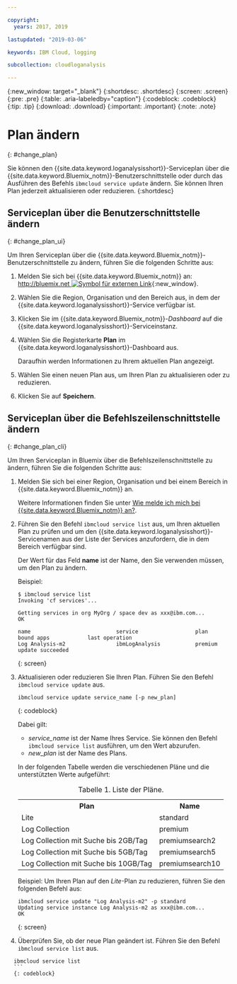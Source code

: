 ```yaml
---

copyright:
  years: 2017, 2019

lastupdated: "2019-03-06"

keywords: IBM Cloud, logging

subcollection: cloudloganalysis

---
```


{:new_window: target="_blank"}
{:shortdesc: .shortdesc}
{:screen: .screen}
{:pre: .pre}
{:table: .aria-labeledby="caption"}
{:codeblock: .codeblock}
{:tip: .tip}
{:download: .download}
{:important: .important}
{:note: .note}


# Plan ändern
{: #change_plan}

Sie können den {{site.data.keyword.loganalysisshort}}-Serviceplan über die {{site.data.keyword.Bluemix_notm}}-Benutzerschnittstelle oder durch das Ausführen des Befehls `ibmcloud service update` ändern. Sie können Ihren Plan jederzeit aktualisieren oder reduzieren.
{:shortdesc}

## Serviceplan über die Benutzerschnittstelle ändern
{: #change_plan_ui}

Um Ihren Serviceplan über die {{site.data.keyword.Bluemix_notm}}-Benutzerschnittstelle zu ändern, führen Sie die folgenden Schritte aus:

1. Melden Sie sich bei {{site.data.keyword.Bluemix_notm}} an: [http://bluemix.net ![Symbol für externen Link](../../../icons/launch-glyph.svg "Symbol für externen Link")](http://bluemix.net){:new_window}. 

2. Wählen Sie die Region, Organisation und den Bereich aus, in dem der {{site.data.keyword.loganalysisshort}}-Service verfügbar ist.  

3. Klicken Sie im {{site.data.keyword.Bluemix_notm}}-*Dashboard* auf die {{site.data.keyword.loganalysisshort}}-Serviceinstanz. 
    
4. Wählen Sie die Registerkarte **Plan** im {{site.data.keyword.loganalysisshort}}-Dashboard aus.

    Daraufhin werden Informationen zu Ihrem aktuellen Plan angezeigt.
	
5. Wählen Sie einen neuen Plan aus, um Ihren Plan zu aktualisieren oder zu reduzieren. 

6. Klicken Sie auf **Speichern**.




## Serviceplan über die Befehlszeilenschnittstelle ändern
{: #change_plan_cli}

Um Ihren Serviceplan in Bluemix über die Befehlszeilenschnittstelle zu ändern, führen Sie die folgenden Schritte aus:

1. Melden Sie sich bei einer Region, Organisation und bei einem Bereich in {{site.data.keyword.Bluemix_notm}} an. 

    Weitere Informationen finden Sie unter [Wie melde ich mich bei {{site.data.keyword.Bluemix_notm}} an?](/docs/services/CloudLogAnalysis/qa/cli_qa.html#login).
	
2. Führen Sie den Befehl `ibmcloud service list` aus, um Ihren aktuellen Plan zu prüfen und um den {{site.data.keyword.loganalysisshort}}-Servicenamen aus der Liste der Services anzufordern, die in dem Bereich verfügbar sind. 

    Der Wert für das Feld **name** ist der Name, den Sie verwenden müssen, um den Plan zu ändern. 

    Beispiel:
	
	```
	$ ibmcloud service list
    Invoking 'cf services'...

    Getting services in org MyOrg / space dev as xxx@ibm.com...
    OK

    name                           service                  plan             bound apps            last operation
    Log Analysis-m2                ibmLogAnalysis           premium                                update succeeded
    ```
	{: screen}
    
3. Aktualisieren oder reduzieren Sie Ihren Plan. Führen Sie den Befehl `ibmcloud service update` aus.
    
	```
	ibmcloud service update service_name [-p new_plan]
	```
	{: codeblock}
	
	Dabei gilt: 
	
	* *service_name* ist der Name Ihres Service. Sie können den Befehl `ibmcloud service list` ausführen, um den Wert abzurufen.
	* *new_plan* ist der Name des Plans.
	
	In der folgenden Tabelle werden die verschiedenen Pläne und die unterstützten Werte aufgeführt:
	
	<table>
	  <caption>Tabelle 1. Liste der Pläne.</caption>
	  <tr>
	    <th>Plan</th>
	    <th>Name</th>
	  </tr>
	  <tr>
	    <td>Lite</td>
	    <td>standard</td>
	  </tr>
	  <tr>
	    <td>Log Collection</td>
	    <td>premium</td>
	  </tr>
	  <tr>
	    <td>Log Collection mit Suche bis 2GB/Tag</td>
	    <td>premiumsearch2</td>
	  </tr>
	  <tr>
	    <td>Log Collection mit Suche bis 5GB/Tag</td>
	    <td>premiumsearch5</td>
	  </tr>
	  <tr>
	    <td>Log Collection mit Suche bis 10GB/Tag</td>
	    <td>premiumsearch10</td>
	  </tr>
	</table>
	
	Beispiel: Um Ihren Plan auf den *Lite*-Plan zu reduzieren, führen Sie den folgenden Befehl aus:
	
	```
	ibmcloud service update "Log Analysis-m2" -p standard
    Updating service instance Log Analysis-m2 as xxx@ibm.com...
    OK
	```
	{: screen}

4. Überprüfen Sie, ob der neue Plan geändert ist. Führen Sie den Befehl `ibmcloud service list` aus.

  ```
	ibmcloud service list
	```
	{: codeblock}






